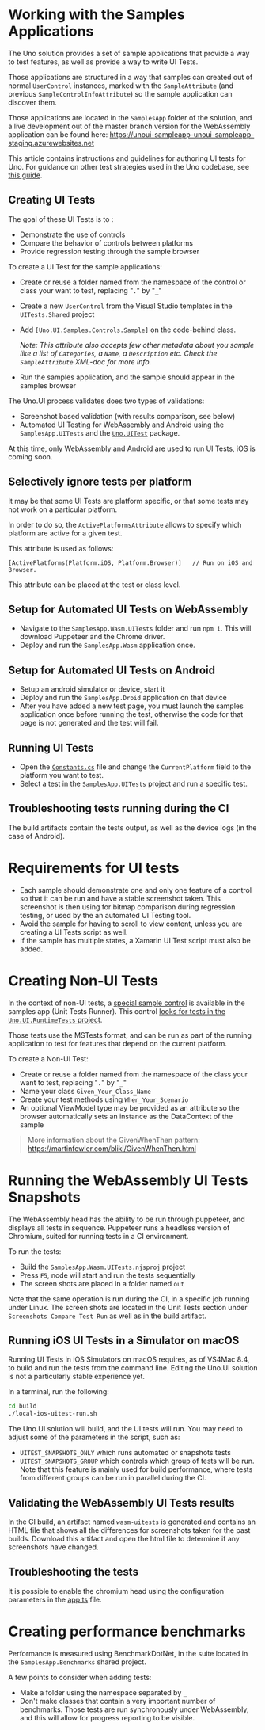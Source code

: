 # Working with the Samples Applications

The Uno solution provides a set of sample applications that provide a way to test features, as
well as provide a way to write UI Tests.

Those applications are structured in a way that samples can created out of normal `UserControl` instances, 
marked with the `SampleAttribute` (and previous `SampleControlInfoAttribute`) so the sample application can discover them.

Those applications are located in the `SamplesApp` folder of the solution, and a live development out of the master branch
 version for the WebAssembly application can be found here: https://unoui-sampleapp-unoui-sampleapp-staging.azurewebsites.net

This article contains instructions and guidelines for authoring UI tests for Uno. For guidance on other test strategies used 
in the Uno codebase, see [this guide](../contributing/guidelines/creating-tests.md).

## Creating UI Tests

The goal of these UI Tests is to :

* Demonstrate the use of controls
* Compare the behavior of controls between platforms
* Provide regression testing through the sample browser

To create a UI Test for the sample applications:
- Create or reuse a folder named from the namespace of the control or class your want to test, replacing "`.`" by "`_`"
- Create a new `UserControl` from the Visual Studio templates in the `UITests.Shared` project
- Add `[Uno.UI.Samples.Controls.Sample]` on the code-behind class. 

  _Note: This attribute also accepts few other metadata about you sample like a list of `Categories`, a `Name`,
  a `Description` etc. Check the `SampleAttribute` XML-doc for more info._

- Run the samples application, and the sample should appear in the samples browser

The Uno.UI process validates does two types of validations:
- Screenshot based validation (with results comparison, see below)
- Automated UI Testing for WebAssembly and Android using the `SamplesApp.UITests` and the [`Uno.UITest`](https://www.nuget.org/packages?q=uno.uitest) package.

At this time, only WebAssembly and Android are used to run UI Tests, iOS is coming soon.

## Selectively ignore tests per platform

It may be that some UI Tests are platform specific, or that some tests may not work on a particular platform.

In order to do so, the `ActivePlatformsAttribute` allows to specify which platform are active for a given test.

This attribute is used as follows:
```
[ActivePlatforms(Platform.iOS, Platform.Browser)]	// Run on iOS and Browser.
```

This attribute can be placed at the test or class level.

## Setup for Automated UI Tests on WebAssembly

- Navigate to the `SamplesApp.Wasm.UITests` folder and run `npm i`. This will download Puppeteer and the Chrome driver.
- Deploy and run the `SamplesApp.Wasm` application once.

## Setup for Automated UI Tests on Android

- Setup an android simulator or device, start it
- Deploy and run the `SamplesApp.Droid` application on that device
- After you have added a new test page, you must launch the samples application once before running the test, otherwise the code for that page is not generated and the test will fail.

## Running UI Tests

- Open the [`Constants.cs`](https://github.com/unoplatform/uno/blob/master/src/SamplesApp/SamplesApp.UITests/Constants.cs) file and change the `CurrentPlatform` field to the platform you want to test.
- Select a test in the `SamplesApp.UITests` project and run a specific test.

## Troubleshooting tests running during the CI

The build artifacts contain the tests output, as well as the device logs (in the case of Android).

# Requirements for UI tests

- Each sample should demonstrate one and only one feature of a control so
that it can be run and have a stable screenshot taken. This screenshot is then
using for bitmap comparison during regression testing, or used by the an automated UI Testing tool.
- Avoid the sample for having to scroll to view content, unless you are creating a UI Tests script as well.
- If the sample has multiple states, a Xamarin UI Test script must also be added.

# Creating Non-UI Tests

In the context of non-UI tests, a [special sample control](https://github.com/unoplatform/uno/blob/master/src/SamplesApp/SamplesApp.UnitTests.Shared/Controls/UnitTest/UnitTestsControl.cs) is available in the samples app (Unit Tests Runner). This control [looks for tests in the `Uno.UI.RuntimeTests` project](https://github.com/unoplatform/uno/blob/master/src/SamplesApp/SamplesApp.Shared/Samples/UnitTests/UnitTestsPage.xaml.cs).

Those tests use the MSTests format, and can be run as part of the running application to test for features that depend on the current platform.

To create a Non-UI Test:
- Create or reuse a folder named from the namespace of the class your want to test, replacing "`.`" by "`_`"
- Name your class `Given_Your_Class_Name`
- Create your test methods using `When_Your_Scenario`
- An optional ViewModel type may be provided as an attribute so the browser automatically sets an instance as the DataContext of the sample

> More information about the GivenWhenThen pattern: <https://martinfowler.com/bliki/GivenWhenThen.html>

# Running the WebAssembly UI Tests Snapshots
The WebAssembly head has the ability to be run through puppeteer, and displays all tests in sequence. Puppeteer runs a headless version of Chromium, suited for running tests in a CI environment.

To run the tests:
- Build the `SamplesApp.Wasm.UITests.njsproj` project
- Press `F5`, node will start and run the tests sequentially
- The screen shots are placed in a folder named `out`

Note that the same operation is run during the CI, in a specific job running under Linux. The screen shots are located in the Unit Tests section under `Screenshots Compare Test Run` as well as in the build artifact.

## Running iOS UI Tests in a Simulator on macOS 

Running UI Tests in iOS Simulators on macOS requires, as of VS4Mac 8.4, to build and run the tests from the command line. Editing the Uno.UI solution is not a particularly stable experience yet.

In a terminal, run the following:
``` bash
cd build
./local-ios-uitest-run.sh
```

The Uno.UI solution will build, and the UI tests will run. You may need to adjust some of the parameters in the script, such as:
- `UITEST_SNAPSHOTS_ONLY` which runs automated or snapshots tests
- `UITEST_SNAPSHOTS_GROUP` which controls which group of tests will be run. Note that this feature is mainly used for build performance, where tests from different groups can be run in parallel during the CI.

## Validating the WebAssembly UI Tests results

In the CI build, an artifact named `wasm-uitests` is generated and contains an HTML file that shows all the differences
for screenshots taken for the past builds. Download this artifact and open the html file to determine if any screenshots
have changed.

## Troubleshooting the tests
It is possible to enable the chromium head using the configuration parameters in the [app.ts](src/SamplesApp/SamplesApp.Wasm.UITests/app.ts) file.

# Creating performance benchmarks

Performance is measured using BenchmarkDotNet, in the suite located in the `SamplesApp.Benchmarks` shared project.

A few points to consider when adding tests:
- Make a folder using the namespace separated by `_`
- Don't make classes that contain a very important number of benchmarks. Those tests are run synchronously under
WebAssembly, and this will allow for progress reporting to be visible.
